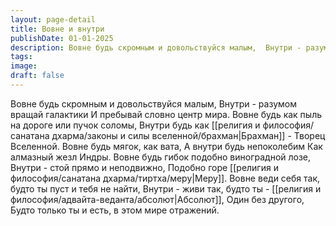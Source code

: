 ```yaml
---
layout: page-detail
title: Вовне и внутри
publishDate: 01-01-2025
description: Вовне будь скромным и довольствуйся малым,  Внутри - разумом вращай галактики  И пребывай словно центр мира.
tags:
image:
draft: false
---
```

Вовне будь скромным и довольствуйся малым,  Внутри - разумом вращай галактики  И пребывай словно центр мира.  Вовне будь как пыль на дороге или пучок соломы,  Внутри будь как [[религия и философия/санатана дхарма/законы и силы вселенной/брахман|Брахман]] - Творец Вселенной.  Вовне будь мягок, как вата,  А внутри будь непоколебим  Как алмазный жезл Индры. Вовне будь гибок подобно виноградной лозе, Внутри - стой прямо и неподвижно,  Подобно горе [[религия и философия/санатана дхарма/тиртха/меру|Меру]].  Вовне веди себя так, будто ты пуст и тебя не найти, Внутри - живи так, будто ты - [[религия и философия/адвайта-веданта/абсолют|Абсолют]],  Один без другого,  Будто только ты и есть, в этом мире отражений.